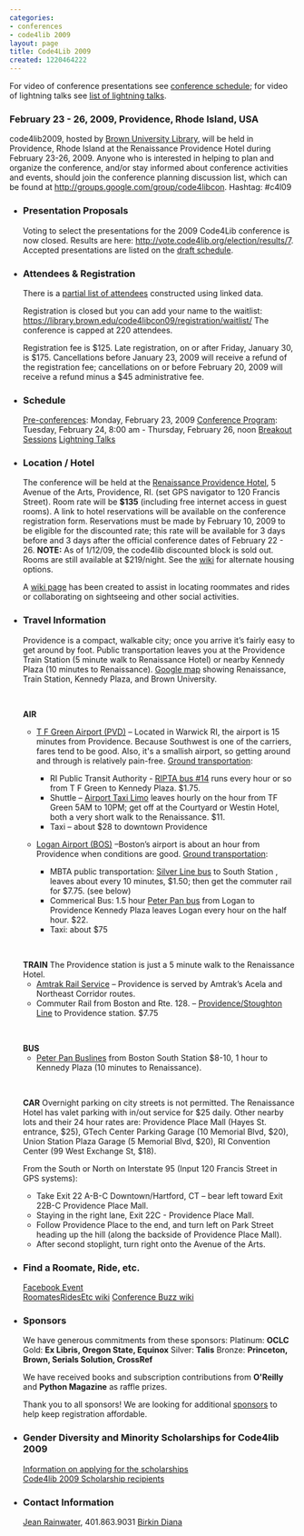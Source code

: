 ```yaml
---
categories:
- conferences
- code4lib 2009
layout: page
title: Code4Lib 2009
created: 1220464222
---
```

<div class="content" xmlns:rdfs="http://www.w3.org/2000/01/rdf-schema#" xmlns:swc="http://data.semanticweb.org/ns/swc/ontology#" about="http://code4lib.org/2009#conference" typeof="swc:ConferenceEvent">

For video of conference presentations see <a href="/conference/2009/schedule">conference schedule</a>; for video of lightning talks see <a href="/conference/2009/lightning">list of lightning talks</a>. 

<h3><strong>February 23 - 26, 2009, Providence, Rhode Island, USA</strong></h3>

<span property="rdfs:label">code4lib2009</span>, hosted by <a href="http://dl.lib.brown.edu/libweb/index.php">Brown University Library</a>, will be held in Providence, Rhode Island at the Renaissance Providence Hotel during February 23-26, 2009. Anyone who is interested in helping to plan and organize the conference, and/or stay informed about conference activities and events, should join the conference planning discussion list, which can be found at <a href="http://groups.google.com/group/code4libcon">http://groups.google.com/group/code4libcon</a>. Hashtag: #c4l09

<!--break-->

<ul><li><h3><strong>Presentation Proposals</strong></h3>

Voting to select the presentations for the 2009 Code4Lib conference is now closed. Results are here: <a href="http://vote.code4lib.org/election/results/7">http://vote.code4lib.org/election/results/7</a>. Accepted presentations are listed on the <a href="http://code4lib.org/conference/2009/schedule">draft schedule</a>.

</li>
</ul>

<ul><li>
<h3><strong>Attendees & Registration</strong></h3>

There is a <a href="http://inkdroid.org/c4l2009/attendees">partial list of attendees</a> constructed using linked data.

Registration is closed but you can add your name to the waitlist: <a href="https://library.brown.edu/code4libcon09/registration/waitlist/">
https://library.brown.edu/code4libcon09/registration/waitlist/</a>
The conference is capped at 220 attendees.

Registration fee is $125. Late registration, on or after Friday, January 30, is $175.
Cancellations before January 23, 2009 will receive a refund of the registration fee; cancellations on or before February 20, 2009 will receive a refund minus a $45 administrative fee.</p>
</li></ul>

<ul><li>
<h3><strong>Schedule</strong></h3>
<a rel="swc:isSuperEventOf" href="http://code4lib.org/node/266#preconferences">Pre-conferences</a>: Monday, February 23, 2009
<a rel="swc:hasProgramme" href="http://code4lib.org/conference/2009/schedule">Conference Program</a>: Tuesday, February 24, 8:00 am - Thursday, February 26, noon
<a href="http://code4lib.org/conference/2009/breakouts">Breakout Sessions</a>
<a href="http://code4lib.org/conference/2009/lightning">Lightning Talks</a>
</li></ul>

<ul><li>
<h3><strong>Location / Hotel</strong></h3>
The conference will be held at the <a href="http://www.marriott.com/hotels/travel/pvdbr?groupCode=blablaa&app=resvlink&fromDate=2/22/09&toDate=2/26/09 ">Renaissance Providence Hotel</a>, 5 Avenue of the Arts, Providence, RI.  (set GPS navigator to 120 Francis Street).
Room rate will be <strong>$135</strong> (including free internet access in guest rooms).  A link to hotel reservations will be available on the conference registration form. Reservations must be made by February 10, 2009 to be eligible for the discounted rate; this rate will be available for 3 days before and 3 days after the official conference dates of February 22 - 26. 
<strong>NOTE:</strong> As of 1/12/09, the code4lib discounted block is sold out.  Rooms are still available at $219/night.  See the <a href="http://wiki.code4lib.org/index.php/RoommatesRidesEtc#Alternate_Housing">wiki</a> for alternate housing options.
<p>A <a href="http://wiki.code4lib.org/index.php/RoommatesRidesEtc">wiki page</a> has been created to assist in locating roommates and rides or collaborating on sightseeing and other social activities.</p>
</li></ul>

<ul><li>
<h3><strong>Travel Information</strong></h3>
Providence is a compact, walkable city; once you arrive it&rsquo;s fairly easy to get around by foot.  Public transportation leaves you at the Providence Train Station (5 minute walk to Renaissance Hotel) or nearby Kennedy Plaza (10 minutes to Renaissance). <a href="http://tinyurl.com/prov-renaissance">Google map</a> showing Renaissance, Train Station, Kennedy Plaza, and Brown University.
<p>&nbsp;</p>
<strong>AIR</strong>
<ul><li>
<p><a href="http://www.pvdairport.com/">T F Green Airport (PVD)</a>  &ndash; Located in Warwick RI, the airport is 15 minutes from Providence.  Because Southwest is one of the carriers, fares tend to be good.  Also, it's a smallish airport, so getting around and through is relatively pain-free. 
<u>Ground transportation</u>: 
<ul><li>RI Public Transit Authority - <a href="http://www.ripta.com/schedules/view.php?route=14&amp;direction=1">RIPTA bus #14</a> runs every hour or so from T F Green to Kennedy Plaza. $1.75.</li>
<li>Shuttle &ndash; <a href="http://www.airporttaxiri.com/schedule/index.html">Airport Taxi Limo</a> leaves hourly on the hour from TF Green 5AM to 10PM; get off at the Courtyard or Westin Hotel, both a very short walk to the Renaissance.  $11.</li>

<li>Taxi &ndash; about $28 to downtown Providence</li>
</ul>

<li>

<a href="http://www.massport.com/logan/default.aspx">Logan Airport (BOS)</a>   &ndash;Boston&rsquo;s airport is about an hour from Providence when conditions are good. 
<u>Ground transportation</u>: 
<ul>
<li> MBTA public transportation: <a href="http://www.mbta.com/schedules_and_maps/bus/routes/?route=SL1">Silver Line bus</a> to South Station , leaves about every 10 minutes, $1.50; then get the commuter rail for $7.75. (see below) </li>

<li>Commerical Bus:  1.5 hour <a href="http://www.peterpanbus.com/tickets/schedules-and-fares.php">Peter Pan bus</a> from Logan to Providence Kennedy Plaza leaves Logan every hour on the half hour. $22.   </li>
<li> Taxi:  about $75 </li>
</ul>
</ul>
<p>&nbsp;</p>
<strong>TRAIN</strong> 
The Providence station is just a 5 minute walk to the Renaissance Hotel.
<ul>
<li><a href="http://www.amtrak.com">Amtrak Rail Service</a> &ndash;	Providence is served by Amtrak&rsquo;s Acela and Northeast Corridor routes.  </li>

<li>Commuter Rail from Boston and Rte. 128. &ndash; <a href="http://www.mbta.com/schedules_and_maps/rail/lines/?route=PROVSTOU">Providence/Stoughton Line</a> to Providence  station.     $7.75  </li>
</ul>
<p>&nbsp;</p>
<strong>BUS</strong> 
<ul>
<li><a href="http://www.peterpanbus.com">Peter Pan Buslines</a> from Boston South Station $8-10, 1 hour to Kennedy Plaza (10 minutes to Renaissance). </li>
</ul>
<p>&nbsp;</p>
<p><strong>CAR</strong> 
Overnight parking on city streets is not permitted. The Renaissance Hotel has valet parking with in/out service for $25 daily. Other nearby lots and their 24 hour rates are: Providence Place Mall (Hayes St. entrance, $25), GTech Center Parking Garage (10 Memorial Blvd, $20), Union Station Plaza Garage (5 Memorial Blvd, $20), RI Convention Center (99 West Exchange St, $18).

From the South or North on Interstate 95 (Input 120 Francis Street in GPS systems):
<ul>
<li>Take Exit 22 A-B-C Downtown/Hartford, CT &ndash;  bear left toward Exit 22B-C Providence Place Mall.  </li>

<li>Staying in the right lane, Exit 22C - Providence Place Mall.  </li>
<li>Follow Providence Place to the end, and turn left on Park Street heading up the hill (along the backside of Providence Place Mall).  </li>
<li>After second stoplight, turn right onto the Avenue of the Arts.</li>
</ul>

</li></ul>

<ul><li>
<h3><strong>Find a Roomate, Ride, etc.</strong></h3>
<a href="http://www.facebook.com/event.php?eid=37539253422&ref=mf">Facebook Event</a><br />
<a href="http://wiki.code4lib.org/index.php/RoommatesRidesEtc">RoomatesRidesEtc wiki</a>
<a href="http://wiki.code4lib.org/index.php/2009_Conference_Buzz">Conference Buzz wiki</a>
</li></ul>

<ul><li>
<h3><strong>Sponsors</strong></h3>
We have generous commitments from these sponsors:
Platinum: <strong>OCLC</strong>
Gold: <strong>Ex Libris, Oregon State, Equinox</strong>
Silver: <strong>Talis</strong>
Bronze: <strong>Princeton, Brown, Serials Solution, CrossRef</strong>

We have received books and subscription contributions from <strong>O'Reilly</strong> and <strong>Python Magazine</strong> as raffle prizes.

Thank you to all sponsors! We are looking for additional <a href="/conference/2009/sponsorship">sponsors</a> to help keep registration affordable.
</li></ul>

<ul><li>
<h3><strong>Gender Diversity and Minority Scholarships for Code4lib 2009</strong></h3>
<a href="http://code4lib.org/node/269">Information on applying for the scholarships</a><br />
<a href="http://code4lib.org/node/274">Code4lib 2009 Scholarship recipients</a>
</li>
</ul>

<ul><li>
<h3><strong>Contact Information</strong></h3>
<a href="mailto:Jean_Rainwater@brown.edu">Jean Rainwater</a>, 401.863.9031
<a href="mailto:Birkin_Diana@brown.edu">Birkin Diana</a>
</li></ul>

 </div>
